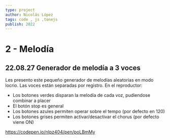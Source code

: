 ```yaml
---
type: project
author: Nicolás López 
tags: code , js ,tonejs
publish: 2022
---
```


# 2 - Melodía
## 22.08.27 Generador de melodía a 3 voces

Les presento este pequeño generador de melodías aleatorias en modo locrio.
Las voces están separadas por registro.
En el reproductor:
- Los botones verdes disparan la melodía de cada voz, pudiendose combinar a placer
- El botón stop es general
- Los botones azules permiten operar sobre el tempo (por defecto en 120)
- Los botones grises permiten activar/desactivar el chorus (por defecto viene ON)

https://codepen.io/nlpz404/pen/poLBmMy